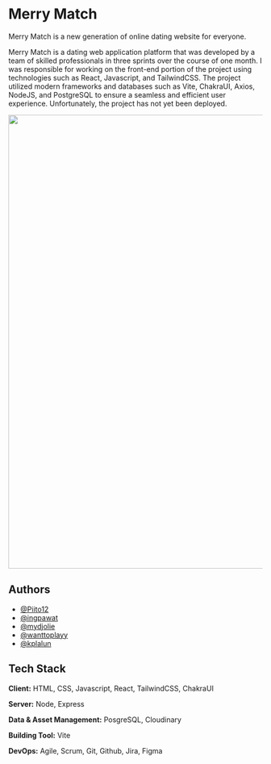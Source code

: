 # Merry Match

Merry Match is a new generation of online dating website for everyone.

Merry Match is a dating web application platform that was developed by a team of skilled professionals in three sprints over the course of one month. I was responsible for working on the front-end portion of the project using technologies such as React, Javascript, and TailwindCSS. The project utilized modern frameworks and databases such as Vite, ChakraUI, Axios, NodeJS, and PostgreSQL to ensure a seamless and efficient user experience. Unfortunately, the project has not yet been deployed.

<img width='900px' src='https://res.cloudinary.com/dlyijmtfx/image/upload/v1670824214/MerryMatch/logo_ush3hc.svg'></img>


## Authors

- [@Piito12](https://github.com/Piito12)
- [@ingpawat](https://github.com/ingpawat)
- [@mydjolie](https://github.com/mydjolie)
- [@wanttoplayy](https://github.com/wanttoplayy)
- [@kplalun](https://github.com/kplalun)


## Tech Stack

**Client:** HTML, CSS, Javascript, React, TailwindCSS, ChakraUI

**Server:** Node, Express 

**Data & Asset Management:** PosgreSQL, Cloudinary

**Building Tool:** Vite

**DevOps:** Agile, Scrum, Git, Github, Jira, Figma





